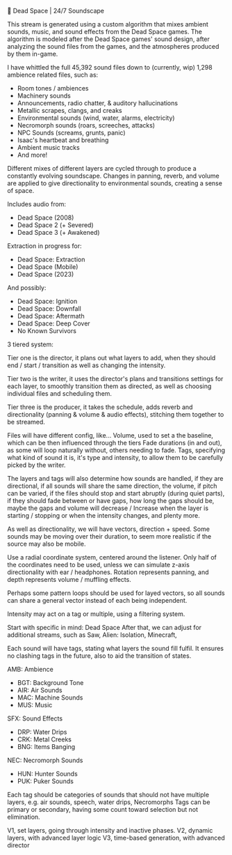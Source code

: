 🔴 Dead Space | 24/7 Soundscape

This stream is generated using a custom algorithm that mixes ambient sounds, music, and sound effects from the Dead Space games.
The algorithm is modeled after the Dead Space games' sound design, after analyzing the sound files from the games, and the atmospheres produced by them in-game.

I have whittled the full 45,392 sound files down to (currently, wip) 1,298 ambience related files, such as:
* Room tones / ambiences
* Machinery sounds
* Announcements, radio chatter, & auditory hallucinations
* Metallic scrapes, clangs, and creaks
* Environmental sounds (wind, water, alarms, electricity)
* Necromorph sounds (roars, screeches, attacks)
* NPC Sounds (screams, grunts, panic)
* Isaac's heartbeat and breathing
* Ambient music tracks
* And more!

Different mixes of different layers are cycled through to produce a constantly evolving soundscape.
Changes in panning, reverb, and volume are applied to give directionality to environmental sounds, creating a sense of space.

Includes audio from:
* Dead Space (2008)
* Dead Space 2 (+ Severed)
* Dead Space 3 (+ Awakened)

Extraction in progress for:
* Dead Space: Extraction
* Dead Space (Mobile)
* Dead Space (2023)

And possibly:
* Dead Space: Ignition
* Dead Space: Downfall
* Dead Space: Aftermath
* Dead Space: Deep Cover
* No Known Survivors

3 tiered system:

Tier one is the director, it plans out what layers to add, when they should end / start / transition as well as changing the intensity.

Tier two is the writer, it uses the director's plans and transitions settings for each layer, to smoothly transition them as directed, as well as choosing individual files and scheduling them.

Tier three is the producer, it takes the schedule, adds reverb and directionality (panning & volume & audio effects), stitching them together to be streamed.

Files will have different config, like...
Volume, used to set a the baseline, which can be then influenced through the tiers
Fade durations (in and out), as some will loop naturally without, others needing to fade.
Tags, specifying what kind of sound it is, it's type and intensity, to allow them to be carefully picked by the writer.

The layers and tags will also determine how sounds are handled, if they are directional, if all sounds will share the same direction, the volume, if pitch can be varied, if the files should stop and start abruptly (during quiet parts), if they should fade between or have gaps, how long the gaps should be, maybe the gaps and volume will decrease / Increase when the layer is starting / stopping or when the intensity changes, and plenty more.


As well as directionality, we will have vectors, direction + speed.
Some sounds may be moving over their duration, to seem more realistic if the source may also be mobile.

Use a radial coordinate system, centered around the listener.
Only half of the coordinates need to be used, unless we can simulate z-axis directionality with ear / headphones.
Rotation represents panning, and depth represents volume / muffling effects.

Perhaps some pattern loops should be used for layed vectors, so all sounds can share a general vector instead of each being independent.

Intensity may act on a tag or multiple, using a filtering system.

Start with specific in mind: Dead Space
After that, we can adjust for additional streams, such as Saw, Alien: Isolation, Minecraft, 

Each sound will have tags, stating what layers the sound fill fulfil.
It ensures no clashing tags in the future, also to aid the transition of states.

AMB: Ambience
  - BGT: Background Tone
  - AIR: Air Sounds
  - MAC: Machine Sounds
  - MUS: Music

SFX: Sound Effects
  - DRP: Water Drips
  - CRK: Metal Creeks
  - BNG: Items Banging

NEC: Necromorph Sounds
  - HUN: Hunter Sounds
  - PUK: Puker Sounds

Each tag should be categories of sounds that should not have multiple layers, e.g. air sounds, speech, water drips, Necromorphs
Tags can be primary or secondary, having some count toward selection but not elimination.


V1, set layers, going through intensity and inactive phases.
V2, dynamic layers, with advanced layer logic
V3, time-based generation, with advanced director